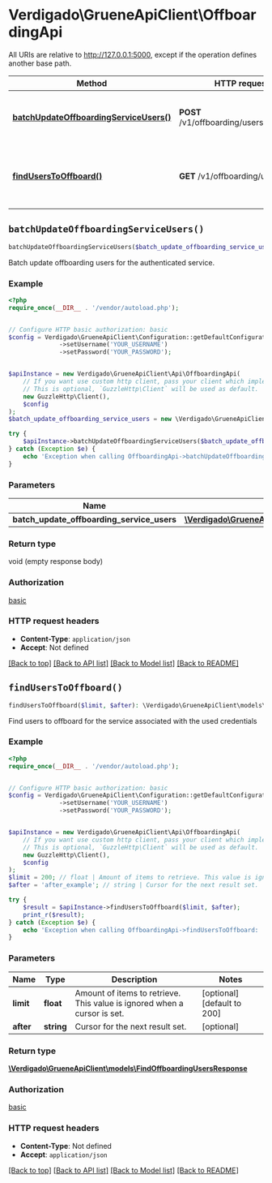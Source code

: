 # Verdigado\GrueneApiClient\OffboardingApi

All URIs are relative to http://127.0.0.1:5000, except if the operation defines another base path.

| Method | HTTP request | Description |
| ------------- | ------------- | ------------- |
| [**batchUpdateOffboardingServiceUsers()**](OffboardingApi.md#batchUpdateOffboardingServiceUsers) | **POST** /v1/offboarding/users/self/batch | Batch update offboarding users for the authenticated service. |
| [**findUsersToOffboard()**](OffboardingApi.md#findUsersToOffboard) | **GET** /v1/offboarding/users/self | Find users to offboard for the service associated with the used credentials |


## `batchUpdateOffboardingServiceUsers()`

```php
batchUpdateOffboardingServiceUsers($batch_update_offboarding_service_users)
```

Batch update offboarding users for the authenticated service.

### Example

```php
<?php
require_once(__DIR__ . '/vendor/autoload.php');


// Configure HTTP basic authorization: basic
$config = Verdigado\GrueneApiClient\Configuration::getDefaultConfiguration()
              ->setUsername('YOUR_USERNAME')
              ->setPassword('YOUR_PASSWORD');


$apiInstance = new Verdigado\GrueneApiClient\Api\OffboardingApi(
    // If you want use custom http client, pass your client which implements `GuzzleHttp\ClientInterface`.
    // This is optional, `GuzzleHttp\Client` will be used as default.
    new GuzzleHttp\Client(),
    $config
);
$batch_update_offboarding_service_users = new \Verdigado\GrueneApiClient\models\BatchUpdateOffboardingServiceUsers(); // \Verdigado\GrueneApiClient\models\BatchUpdateOffboardingServiceUsers

try {
    $apiInstance->batchUpdateOffboardingServiceUsers($batch_update_offboarding_service_users);
} catch (Exception $e) {
    echo 'Exception when calling OffboardingApi->batchUpdateOffboardingServiceUsers: ', $e->getMessage(), PHP_EOL;
}
```

### Parameters

| Name | Type | Description  | Notes |
| ------------- | ------------- | ------------- | ------------- |
| **batch_update_offboarding_service_users** | [**\Verdigado\GrueneApiClient\models\BatchUpdateOffboardingServiceUsers**](../Model/BatchUpdateOffboardingServiceUsers.md)|  | |

### Return type

void (empty response body)

### Authorization

[basic](../../README.md#basic)

### HTTP request headers

- **Content-Type**: `application/json`
- **Accept**: Not defined

[[Back to top]](#) [[Back to API list]](../../README.md#endpoints)
[[Back to Model list]](../../README.md#models)
[[Back to README]](../../README.md)

## `findUsersToOffboard()`

```php
findUsersToOffboard($limit, $after): \Verdigado\GrueneApiClient\models\FindOffboardingUsersResponse
```

Find users to offboard for the service associated with the used credentials

### Example

```php
<?php
require_once(__DIR__ . '/vendor/autoload.php');


// Configure HTTP basic authorization: basic
$config = Verdigado\GrueneApiClient\Configuration::getDefaultConfiguration()
              ->setUsername('YOUR_USERNAME')
              ->setPassword('YOUR_PASSWORD');


$apiInstance = new Verdigado\GrueneApiClient\Api\OffboardingApi(
    // If you want use custom http client, pass your client which implements `GuzzleHttp\ClientInterface`.
    // This is optional, `GuzzleHttp\Client` will be used as default.
    new GuzzleHttp\Client(),
    $config
);
$limit = 200; // float | Amount of items to retrieve. This value is ignored when a cursor is set.
$after = 'after_example'; // string | Cursor for the next result set.

try {
    $result = $apiInstance->findUsersToOffboard($limit, $after);
    print_r($result);
} catch (Exception $e) {
    echo 'Exception when calling OffboardingApi->findUsersToOffboard: ', $e->getMessage(), PHP_EOL;
}
```

### Parameters

| Name | Type | Description  | Notes |
| ------------- | ------------- | ------------- | ------------- |
| **limit** | **float**| Amount of items to retrieve. This value is ignored when a cursor is set. | [optional] [default to 200] |
| **after** | **string**| Cursor for the next result set. | [optional] |

### Return type

[**\Verdigado\GrueneApiClient\models\FindOffboardingUsersResponse**](../Model/FindOffboardingUsersResponse.md)

### Authorization

[basic](../../README.md#basic)

### HTTP request headers

- **Content-Type**: Not defined
- **Accept**: `application/json`

[[Back to top]](#) [[Back to API list]](../../README.md#endpoints)
[[Back to Model list]](../../README.md#models)
[[Back to README]](../../README.md)
